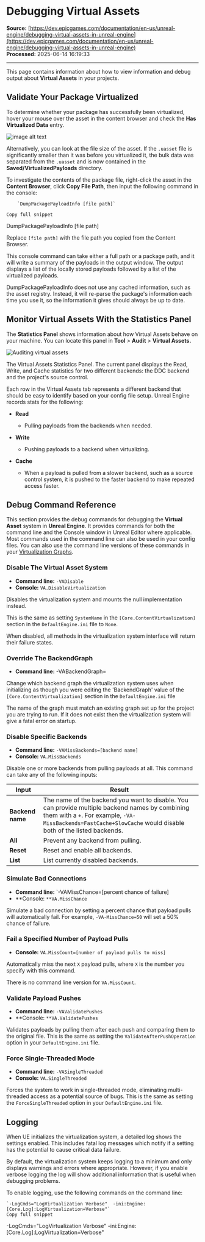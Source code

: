 # Debugging Virtual Assets

**Source:** [https://dev.epicgames.com/documentation/en-us/unreal-engine/debugging-virtual-assets-in-unreal-engine](https://dev.epicgames.com/documentation/en-us/unreal-engine/debugging-virtual-assets-in-unreal-engine)  
**Processed:** 2025-06-14 16:19:33

---

This page contains information about how to view information and debug output about **Virtual Assets** in your projects.

## Validate Your Package Virtualized

To determine whether your package has successfully been virtualized, hover your mouse over the asset in the content browser and check the **Has Virtualized Data** entry.

![image alt text](https://d1iv7db44yhgxn.cloudfront.net/documentation/images/4789ebcd-b21a-4361-abe7-9e4ac333b7c4/verifyvirtualasset.png)

Alternatively, you can look at the file size of the asset. If the `.uasset` file is significantly smaller than it was before you virtualized it, the bulk data was separated from the `.uasset` and is now contained in the **Saved/VirtualizedPayloads** directory.

To investigate the contents of the package file, right-click the asset in the **Content Browser**, click **Copy File Path**, then input the following command in the console:

```
	`DumpPackagePayloadInfo [file path]`

Copy full snippet
```
DumpPackagePayloadInfo \[file path\]

Replace `[file path]` with the file path you copied from the Content Browser.

This console command can take either a full path or a package path, and it will write a summary of the payloads in the output window. The output displays a list of the locally stored payloads followed by a list of the virtualized payloads.

DumpPackagePayloadInfo does not use any cached information, such as the asset registry. Instead, it will re-parse the package's information each time you use it, so the information it gives should always be up to date.

## Monitor Virtual Assets With the Statistics Panel

The **Statistics Panel** shows information about how Virtual Assets behave on your machine. You can locate this panel in **Tool** > **Audit** \> **Virtual Assets.**

![Auditing virtual assets](https://d1iv7db44yhgxn.cloudfront.net/documentation/images/520ad5f8-504f-4361-a483-858d7218dba6/auditvirtualassets.png)

The Virtual Assets Statistics Panel. The current panel displays the Read, Write, and Cache statistics for two different backends: the DDC backend and the project's source control.

Each row in the Virtual Assets tab represents a different backend that should be easy to identify based on your config file setup. Unreal Engine records stats for the following:

-   **Read**
    
    -   Pulling payloads from the backends when needed.
-   **Write**
    
    -   Pushing payloads to a backend when virtualizing.
-   **Cache**
    
    -   When a payload is pulled from a slower backend, such as a source control system, it is pushed to the faster backend to make repeated access faster.

## Debug Command Reference

This section provides the debug commands for debugging the **Virtual Asset** system in **Unreal Engine**. It provides commands for both the command line and the Console window in Unreal Editor where applicable. Most commands used in the command line can also be used in your config files. You can also use the command line versions of these commands in your [Virtualization Graphs](/documentation/en-us/unreal-engine/backend-graphs-for-virtual-assets-in-unreal-engine).

### Disable The Virtual Asset System

-   **Command line:** `-VADisable`
-   **Console:** `VA.DisableVirtualization`

Disables the virtualization system and mounts the null implementation instead.

This is the same as setting `SystemName` in the `[Core.ContentVirtualization]` section in the `DefaultEngine.ini` file to `None`.

When disabled, all methods in the virtualization system interface will return their failure states.

### Override The BackendGraph

-   **Command line:** -VABackendGraph=

Change which backend graph the virtualization system uses when initializing as though you were editing the 'BackendGraph' value of the `[Core.ContentVirtualization]` section in the `DefaultEngine.ini` file

The name of the graph must match an existing graph set up for the project you are trying to run. If it does not exist then the virtualization system will give a fatal error on startup.

### Disable Specific Backends

-   **Command line:** `-VAMissBackends=[backend name]`
-   **Console:** `VA.MissBackends`

Disable one or more backends from pulling payloads at all. This command can take any of the following inputs:

| **Input** | **Result** |
| --- | --- |
| **Backend name** | The name of the backend you want to disable. You can provide multiple backend names by combining them with a `+`. For example, `-VA-MissBackends=FastCache+SlowCache` would disable both of the listed backends. |
| **All** | Prevent any backend from pulling. |
| **Reset** | Reset and enable all backends. |
| **List** | List currently disabled backends. |

### Simulate Bad Connections

-   **Command line:** \`-VAMissChance=\[percent chance of failure\]
-   \*\*Console: `**VA.MissChance`

Simulate a bad connection by setting a percent chance that payload pulls will automatically fail. For example, `-VA-MissChance=50` will set a 50% chance of failure.

### Fail a Specified Number of Payload Pulls

-   **Console:** `VA.MissCount=[number of payload pulls to miss]`

Automatically miss the next `X` payload pulls, where `X` is the number you specify with this command.

There is no command line version for `VA.MissCount`.

### Validate Payload Pushes

-   **Command line:** `-VAValidatePushes`
-   \*\*Console: `**VA.ValidatePushes`

Validates payloads by pulling them after each push and comparing them to the original file. This is the same as setting the `ValidateAfterPushOperation` option in your `DefaultEngine.ini` file.

### Force Single-Threaded Mode

-   **Command line:** `-VASingleThreaded`
-   **Console:** `VA.SingleThreaded`

Forces the system to work in single-threaded mode, eliminating multi-threaded access as a potential source of bugs. This is the same as setting the `ForceSingleThreaded` option in your `DefaultEngine.ini` file.

## Logging

When UE initializes the virtualization system, a detailed log shows the settings enabled. This includes fatal log messages which notify if a setting has the potential to cause critical data failure.

By default, the virtualization system keeps logging to a minimum and only displays warnings and errors where appropriate. However, if you enable verbose logging the log will show additional information that is useful when debugging problems.

To enable logging, use the following commands on the command line:

```
`-LogCmds="LogVirtualization Verbose"  -ini:Engine:[Core.Log]:LogVirtualization=Verbose"`
Copy full snippet
```
\-LogCmds="LogVirtualization Verbose" -ini:Engine:\[Core.Log\]:LogVirtualization=Verbose"